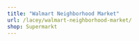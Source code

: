 ```yaml
---
title: "Walmart Neighborhood Market"
url: /lacey/walmart-neighborhood-market/
shop: Supermarkt
---
```


